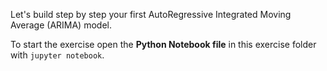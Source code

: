 Let's build step by step your first AutoRegressive Integrated Moving Average (ARIMA) model.

To start the exercise open the **Python Notebook file** in this exercise folder with `jupyter notebook`.
